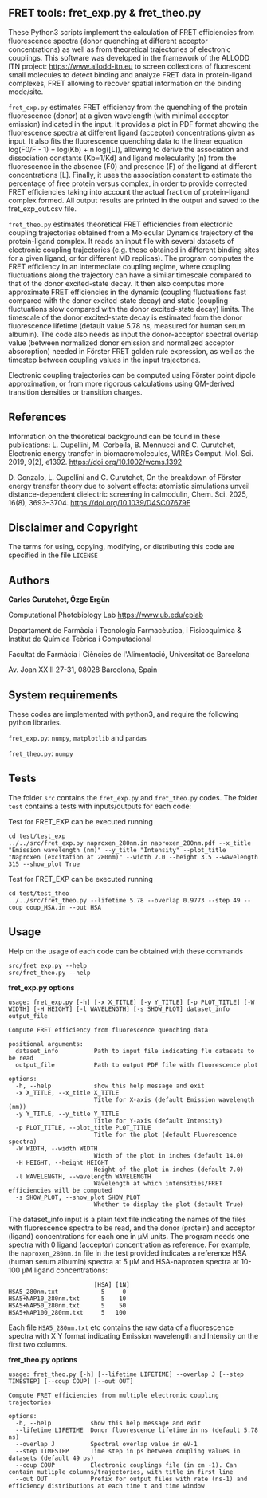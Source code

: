 ## FRET tools: fret_exp.py & fret_theo.py
These Python3 scripts implement the calculation of FRET efficiencies from fluorescence spectra (donor quenching at different acceptor concentrations) as well as from theoretical trajectories of electronic couplings. This software was developed in the framework of the ALLODD ITN project: https://www.allodd-itn.eu to screen collections of fluorescent small molecules to detect binding and analyze FRET data in protein-ligand complexes, FRET allowing to recover spatial information on the binding mode/site.

`fret_exp.py` estimates FRET efficiency from the quenching of the protein fluorescence (donor) at a given wavelength (with minimal acceptor emission) indicated in the input. It provides a plot in PDF format showing the fluorescence spectra at different ligand (acceptor) concentrations given as input. It also fits the fluorescence quenching data to the linear equation log(F0/F - 1) = log(Kb) + n log([L]), allowing to derive the association and dissociation constants (Kb=1/Kd) and ligand molecularity (n) from the fluorescence in the absence (F0) and presence (F) of the ligand at different concentrations [L]. Finally, it uses the association constant to estimate the percentage of free protein versus complex, in order to provide corrected FRET efficiencies taking into account the actual fraction of protein-ligand complex formed. All output results are printed in the output and saved to the fret_exp_out.csv file.

`fret_theo.py` estimates theoretical FRET efficiencies from electronic coupling trajectories obtained from a Molecular Dynamics trajectory of the protein-ligand complex. It reads an input file with several datasets of electronic coupling trajectories (e.g. those obtained in different binding sites for a given ligand, or for different MD replicas). The program computes the FRET efficiency in an intermediate coupling regime, where coupling fluctuations along the trajectory can have a similar timescale compared to that of the donor excited-state decay. It then also computes more approximate FRET efficiencies in the dynamic (coupling fluctuations fast compared with the donor excited-state decay) and static (coupling fluctuations slow compared with the donor excited-state decay) limits. The timescale of the donor excited-state decay is estimated from the donor fluorescence lifetime (default value 5.78 ns, measured for human serum albumin). The code also needs as input the donor-acceptor spectral overlap value (between normalized donor emission and normalized acceptor absoroption) needed in Förster FRET golden rule expression, as well as the timestep between coupling values in the input trajectories. 

Electronic coupling trajectories can be computed using Förster point dipole approximation, or from more rigorous calculations using QM-derived transition densities or transition charges. 

## References
Information on the theoretical background can be found in these publications:
L. Cupellini, M. Corbella, B. Mennucci and C. Curutchet, Electronic energy transfer in biomacromolecules, WIREs Comput. Mol. Sci. 2019, 9(2), e1392. https://doi.org/10.1002/wcms.1392

D. Gonzalo, L. Cupellini and C. Curutchet, On the breakdown of Förster energy transfer theory due to solvent effects: atomistic simulations unveil distance-dependent dielectric screening in calmodulin, Chem. Sci. 2025, 16(8), 3693–3704. https://doi.org/10.1039/D4SC07679F
 
## Disclaimer and Copyright
The terms for using, copying, modifying, or distributing this code are specified in the file `LICENSE`

## Authors
**Carles Curutchet, Özge Ergün**

Computational Photobiology Lab https://www.ub.edu/cplab

Departament de Farmàcia i Tecnologia Farmacèutica, i Fisicoquímica & Institut de Química Teòrica i Computacional 

Facultat de Farmàcia i Ciències de l'Alimentació, Universitat de Barcelona

Av. Joan XXIII 27-31, 08028 Barcelona, Spain

## System requirements
These codes are implemented with python3, and require the following python libraries.

`fret_exp.py`:  `numpy`, `matplotlib` and `pandas`

`fret_theo.py`:  `numpy`

## Tests
The folder `src` contains the `fret_exp.py` and `fret_theo.py` codes.
The folder `test` contains a tests with inputs/outputs for each code:

Test for FRET_EXP can be executed running
```
cd test/test_exp
../../src/fret_exp.py naproxen_280nm.in naproxen_280nm.pdf --x_title "Emission wavelength (nm)" --y_title "Intensity" --plot_title "Naproxen (excitation at 280nm)" --width 7.0 --height 3.5 --wavelength 315 --show_plot True
```

Test for FRET_EXP can be executed running
```
cd test/test_theo
../../src/fret_theo.py --lifetime 5.78 --overlap 0.9773 --step 49 --coup coup_HSA.in --out HSA
```

## Usage 
Help on the usage of each code can be obtained with these commands
```
src/fret_exp.py --help
src/fret_theo.py --help
```

**fret_exp.py options**
```
usage: fret_exp.py [-h] [-x X_TITLE] [-y Y_TITLE] [-p PLOT_TITLE] [-W WIDTH] [-H HEIGHT] [-l WAVELENGTH] [-s SHOW_PLOT] dataset_info output_file

Compute FRET efficiency from fluorescence quenching data

positional arguments:
  dataset_info          Path to input file indicating flu datasets to be read
  output_file           Path to output PDF file with fluorescence plot

options:
  -h, --help            show this help message and exit
  -x X_TITLE, --x_title X_TITLE
                        Title for X-axis (default Emission wavelength (nm))
  -y Y_TITLE, --y_title Y_TITLE
                        Title for Y-axis (default Intensity)
  -p PLOT_TITLE, --plot_title PLOT_TITLE
                        Title for the plot (default Fluorescence spectra)
  -W WIDTH, --width WIDTH
                        Width of the plot in inches (default 14.0)
  -H HEIGHT, --height HEIGHT
                        Height of the plot in inches (default 7.0)
  -l WAVELENGTH, --wavelength WAVELENGTH
                        Wavelength at which intensities/FRET efficiencies will be computed
  -s SHOW_PLOT, --show_plot SHOW_PLOT
                        Whether to display the plot (detault True)
```
The dataset_info input is a plain text file indicating the names of the files with fluorescence spectra to be read, and the donor (protein) and acceptor (ligand) concentrations for each one in  μM units. The program needs one spectra with 0 ligand (acceptor) concentration as reference. For example, the `naproxen_280nm.in` file in the test provided indicates a reference HSA (human serum albumin) spectra at 5 μM and HSA-naproxen spectra at 10-100 μM ligand concentrations:
```
                        [HSA] [1N]
HSA5_280nm.txt            5     0
HSA5+NAP10_280nm.txt      5    10
HSA5+NAP50_280nm.txt      5    50
HSA5+NAP100_280nm.txt     5   100
```
Each file `HSA5_280nm.txt` etc contains the raw data of a fluorescence spectra with X Y format indicating Emission wavelength and Intensity on the first two columns.

**fret_theo.py options**
```
usage: fret_theo.py [-h] [--lifetime LIFETIME] --overlap J [--step TIMESTEP] [--coup COUP] [--out OUT]

Compute FRET efficiencies from multiple electronic coupling trajectories

options:
  -h, --help           show this help message and exit
  --lifetime LIFETIME  Donor fluorescence lifetime in ns (default 5.78 ns)
  --overlap J          Spectral overlap value in eV-1
  --step TIMESTEP      Time step in ps between coupling values in datasets (default 49 ps)
  --coup COUP          Electronic couplings file (in cm -1). Can contain mutliple columns/trajectories, with title in first line
  --out OUT            Prefix for output files with rate (ns-1) and efficiency distributions at each time t and time window
```
